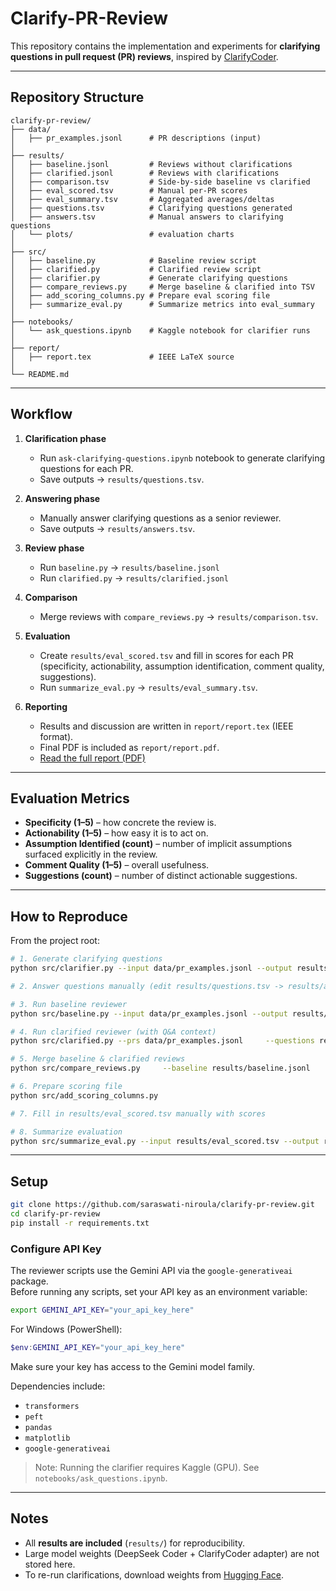 # Clarify-PR-Review

This repository contains the implementation and experiments for **clarifying questions in pull request (PR) reviews**, inspired by [ClarifyCoder](https://arxiv.org/pdf/2504.16331).

---

## Repository Structure

```
clarify-pr-review/
├── data/
│   ├── pr_examples.jsonl      # PR descriptions (input)
│
├── results/
│   ├── baseline.jsonl         # Reviews without clarifications
│   ├── clarified.jsonl        # Reviews with clarifications
│   ├── comparison.tsv         # Side-by-side baseline vs clarified
│   ├── eval_scored.tsv        # Manual per-PR scores
│   ├── eval_summary.tsv       # Aggregated averages/deltas
│   ├── questions.tsv          # Clarifying questions generated
│   ├── answers.tsv            # Manual answers to clarifying questions
│   └── plots/                 # evaluation charts
│
├── src/
│   ├── baseline.py            # Baseline review script
│   ├── clarified.py           # Clarified review script
│   ├── clarifier.py           # Generate clarifying questions
│   ├── compare_reviews.py     # Merge baseline & clarified into TSV
│   ├── add_scoring_columns.py # Prepare eval scoring file
│   ├── summarize_eval.py      # Summarize metrics into eval_summary
│
├── notebooks/
│   └── ask_questions.ipynb    # Kaggle notebook for clarifier runs
│
├── report/
│   ├── report.tex             # IEEE LaTeX source
│
└── README.md
```

---

## Workflow

1. **Clarification phase**  
   - Run `ask-clarifying-questions.ipynb` notebook to generate clarifying questions for each PR.  
   - Save outputs → `results/questions.tsv`.

2. **Answering phase**  
   - Manually answer clarifying questions as a senior reviewer.  
   - Save outputs → `results/answers.tsv`.

3. **Review phase**  
   - Run `baseline.py` → `results/baseline.jsonl`  
   - Run `clarified.py` → `results/clarified.jsonl`

4. **Comparison**  
   - Merge reviews with `compare_reviews.py` → `results/comparison.tsv`.

5. **Evaluation**  
   - Create `results/eval_scored.tsv` and fill in scores for each PR (specificity, actionability, assumption identification, comment quality, suggestions).  
   - Run `summarize_eval.py` → `results/eval_summary.tsv`.

6. **Reporting**  
   - Results and discussion are written in `report/report.tex` (IEEE format).  
   - Final PDF is included as `report/report.pdf`.
   - [Read the full report (PDF)](report/report.pdf)


---

## Evaluation Metrics

- **Specificity (1–5)** – how concrete the review is.  
- **Actionability (1–5)** – how easy it is to act on.  
- **Assumption Identified (count)** – number of implicit assumptions surfaced explicitly in the review.
- **Comment Quality (1–5)** – overall usefulness.  
- **Suggestions (count)** – number of distinct actionable suggestions.

---

## How to Reproduce

From the project root:

```bash
# 1. Generate clarifying questions
python src/clarifier.py --input data/pr_examples.jsonl --output results/questions.tsv

# 2. Answer questions manually (edit results/questions.tsv -> results/answers.tsv)

# 3. Run baseline reviewer
python src/baseline.py --input data/pr_examples.jsonl --output results/baseline.jsonl

# 4. Run clarified reviewer (with Q&A context)
python src/clarified.py --prs data/pr_examples.jsonl     --questions results/questions.tsv     --answers results/answers.tsv     --output results/clarified.jsonl

# 5. Merge baseline & clarified reviews
python src/compare_reviews.py     --baseline results/baseline.jsonl     --clarified results/clarified.jsonl     --output results/comparison.tsv

# 6. Prepare scoring file
python src/add_scoring_columns.py

# 7. Fill in results/eval_scored.tsv manually with scores

# 8. Summarize evaluation
python src/summarize_eval.py --input results/eval_scored.tsv --output results/eval_summary.tsv --print
```

---

## Setup

```bash
git clone https://github.com/saraswati-niroula/clarify-pr-review.git
cd clarify-pr-review
pip install -r requirements.txt
```
### Configure API Key
The reviewer scripts use the Gemini API via the `google-generativeai` package.  
Before running any scripts, set your API key as an environment variable:

```bash
export GEMINI_API_KEY="your_api_key_here"
```

For Windows (PowerShell):

```powershell
$env:GEMINI_API_KEY="your_api_key_here"
```

Make sure your key has access to the Gemini model family.

Dependencies include:
- `transformers`
- `peft`
- `pandas`
- `matplotlib`
- `google-generativeai`

> Note: Running the clarifier requires Kaggle (GPU). See `notebooks/ask_questions.ipynb`.

---

## Notes

- All **results are included** (`results/`) for reproducibility.  
- Large model weights (DeepSeek Coder + ClarifyCoder adapter) are not stored here.  
- To re-run clarifications, download weights from [Hugging Face](https://huggingface.co/jie-jw-wu/clarify-coder).
